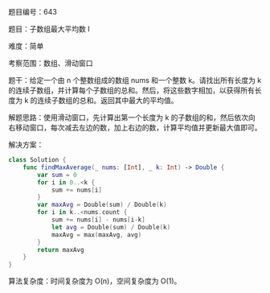 题目编号：643

题目：子数组最大平均数 I

难度：简单

考察范围：数组、滑动窗口

题干：给定一个由 n 个整数组成的数组 nums 和一个整数 k。请找出所有长度为 k 的连续子数组，并计算每个子数组的总和。然后，将这些数字相加，以获得所有长度为 k 的连续子数组的总和。返回其中最大的平均值。

解题思路：使用滑动窗口，先计算出第一个长度为 k 的子数组的和，然后依次向右移动窗口，每次减去左边的数，加上右边的数，计算平均值并更新最大值即可。

解决方案：

```swift
class Solution {
    func findMaxAverage(_ nums: [Int], _ k: Int) -> Double {
        var sum = 0
        for i in 0..<k {
            sum += nums[i]
        }
        var maxAvg = Double(sum) / Double(k)
        for i in k..<nums.count {
            sum += nums[i] - nums[i-k]
            let avg = Double(sum) / Double(k)
            maxAvg = max(maxAvg, avg)
        }
        return maxAvg
    }
}
```

算法复杂度：时间复杂度为 O(n)，空间复杂度为 O(1)。